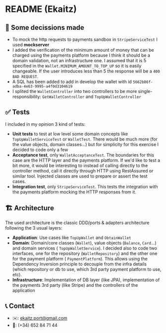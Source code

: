 # README (Ekaitz)

## 📝 Some decissions made

- To mock the http requests to payments sandbox in `StripeServiceTest` I used **mockserver**
- I added the verification of the minimum amount of money that can be charged using the payments platform because I
  think it should be a domain validation, not an infrastructure one. I assumed that it is 5 specified in the
  `Wallet.MINIMUM_AMOUNT_TO_TOP_UP` so it is easily changeable. If the user introduces less than 5 the response will be
  a `400 BAD REQUEST`.
- A SQL has been added to add in develop the wallet with id `5662b86f-adba-4e63-9995-a4f0d3104619`
- I splited the `WalletController` into two controllers to be more single-responsibility: `GetWalletController` and
  `TopUpWalletController`

## ✅ Tests

I included in my opinion 3 kind of tests:

- **Unit tests** to test at low level some domain concepts like `TopUpWalletServiceTest` or `WalletTest`. There would be
  much more (for the value objects, domain classes...) but for simplicity for this exercise I decided to code only a few
- **Acceptance test**, only `WalletAcceptanceTest`. The boundaries for this case are the HTTP layer and the payments
  platform. If we'd like to test a bit more, it would be interesting to instead of calling directly to the controller
  method, call it directly through HTTP using RestAssured or similar tool. Injected classes are used to prepare or
  assert the test cases.
- **Integration test**, only `StripeServiceTest`. This tests the integration with the payments platform mocking the HTTP
  responses from it.

## 🏗️ Architecture

The used architecture is the classic DDD/ports & adapters architecture following the 3 usual layers:

- **Application**: Use cases like `TopUpWallet` and `ObtainWallet`
- **Domain**: Domain/core classes (`Wallet`), value objects (`Balance`, `Card`...) and domain services (
  `TopUpWalletService`). I decided also to code two
  interfaces, one for the repository (`WalletRepository`) and the other one for the payment platform (
  `PaymentPlatform`). This allows using the Dependency Inversion principle to decouple from the infra details (which
  repository or db to use, which 3rd party payment platform to use, etc).
- **Infrastructure**: Implementation of DB layer (like JPA), implementation of the payments 3rd party (like Stripe) and
  the controllers of the application

## 📞 Contact

- ✉️: ekaitz.port@gmail.com
- 📱: (+34) 652 84 71 44